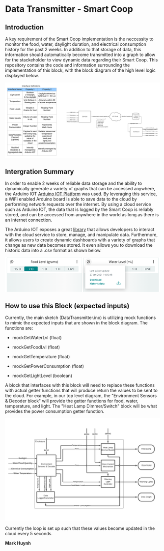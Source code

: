 # Data Transmitter - Smart Coop

## Introduction
A key requirement of the Smart Coop implementation is the neccessity to monitor the food, water, daylight duration, and electrical consumption history for the past 2 weeks. In addition to that storage of data, this information should automatically become transmitted into a graph to allow for the stackeholder to view dynamic data regarding their Smart Coop. This repository contains the code and information surrounding the implementation of this block, with the block diagram of the high level logic displayed below.

![Block](./images/block-diagram.png)

## Intergration Summary

In order to enable 2 weeks of reliable data storage and the ability to dynamically generate a variety of graphs that can be accessed anywhere, the Arduino IOT [Arduino IOT Platform](https://www.arduino.cc/en/IoT/HomePage) was used. By leveraging this service, a WiFi enabled Arduino board is able to save data to the cloud by performing network requests over the internet. By using a cloud service such as Arduino IOT, the data that is logged by the Smart Coop is reliably stored, and can be accessed from anywhere in the world as long as there is an internet connection.

The Arduino IOT exposes a great [library](https://www.arduino.cc/reference/en/iot/api/) that allows developers to interact with the cloud service to store, manage, and manipulate data. Furthermore, it allows users to create dynamic dashboards with a variety of graphs that change as new data becomes stored. It even allows you to download the historic data into a .csv format as shown below.

![Graph](./images/graph.png)

## How to use this Block (expected inputs)

Currently, the main sketch (DataTransmitter.ino) is utilizing mock functions to mimic the expected inputs that are shown in the block diagram. The functions are:

- mockGetWaterLvl (float)

- mockGetFoodLvl (float)

- mockGetTemperature (float)

- mockGetPowerConsumption (float)

- mockGetLightLevel (boolean)

A block that interfaces with this block will need to replace these functions with actual getter functions that will produce return the values to be sent to the cloud. For example, in our top level diagram, the "Environment Sensors & Decoder block" will provide the getter functions for food, water, temperature, and light. The "Heat Lamp Dimmer/Switch" block will be what provides the power consumption getter function.

![TopBlock](./images/top-block.png)

Currently the loop is set up such that these values become updated in the cloud every 5 seconds. 

**Mark Huynh**
